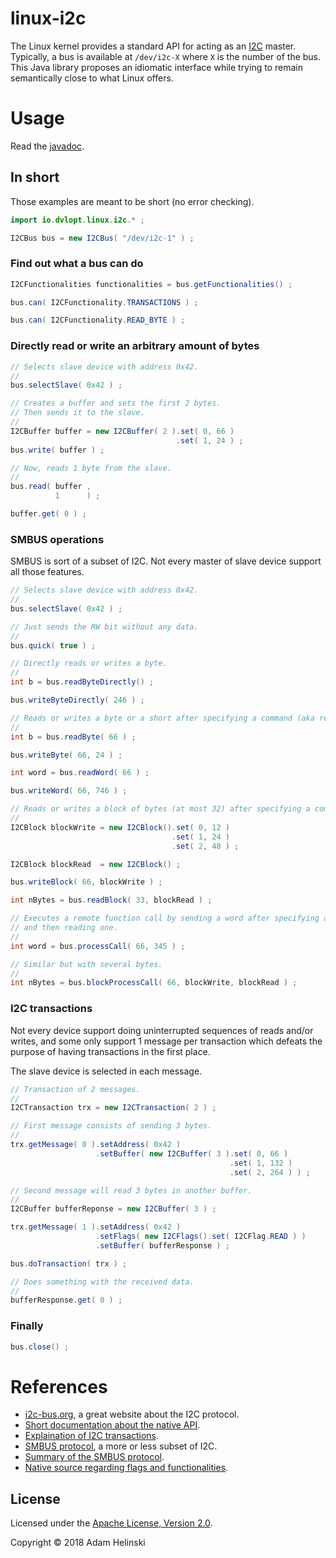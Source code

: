 # linux-i2c

The Linux kernel provides a standard API for acting as an
[I2C](https://en.wikipedia.org/wiki/I%C2%B2C) master. Typically, a bus is
available at `/dev/i2c-X` where `X` is the number of the bus. This Java library
proposes an idiomatic interface while trying to remain semantically close to
what Linux offers.

# Usage

Read the [javadoc](https://dvlopt.github.io/doc/java/linux-i2c/index.html).

## In short

Those examples are meant to be short (no error checking).

```java
import io.dvlopt.linux.i2c.* ;

I2CBus bus = new I2CBus( "/dev/i2c-1" ) ;
```

### Find out what a bus can do

```java
I2CFunctionalities functionalities = bus.getFunctionalities() ;

bus.can( I2CFunctionality.TRANSACTIONS ) ;

bus.can( I2CFunctionality.READ_BYTE ) ;
```

### Directly read or write an arbitrary amount of bytes

```java
// Selects slave device with address 0x42.
//
bus.selectSlave( 0x42 ) ;

// Creates a buffer and sets the first 2 bytes.
// Then sends it to the slave.
//
I2CBuffer buffer = new I2CBuffer( 2 ).set( 0, 66 )
                                     .set( 1, 24 ) ;
bus.write( buffer ) ;

// Now, reads 1 byte from the slave.
//
bus.read( buffer ,
          1      ) ;

buffer.get( 0 ) ;
```

### SMBUS operations

SMBUS is sort of a subset of I2C. Not every master of slave device support all
those features.

```java
// Selects slave device with address 0x42.
//
bus.selectSlave( 0x42 ) ;

// Just sends the RW bit without any data.
//
bus.quick( true ) ;

// Directly reads or writes a byte.
//
int b = bus.readByteDirectly() ;

bus.writeByteDirectly( 246 ) ;

// Reads or writes a byte or a short after specifying a command (aka register).
//
int b = bus.readByte( 66 ) ;

bus.writeByte( 66, 24 ) ;

int word = bus.readWord( 66 ) ;

bus.writeWord( 66, 746 ) ;

// Reads or writes a block of bytes (at most 32) after specifying a command.
//
I2CBlock blockWrite = new I2CBlock().set( 0, 12 )
                                    .set( 1, 24 )
                                    .set( 2, 48 ) ;

I2CBlock blockRead  = new I2CBlock() ;

bus.writeBlock( 66, blockWrite ) ;

int nBytes = bus.readBlock( 33, blockRead ) ;

// Executes a remote function call by sending a word after specifying a command
// and then reading one.
//
int word = bus.processCall( 66, 345 ) ;

// Similar but with several bytes.
//
int nBytes = bus.blockProcessCall( 66, blockWrite, blockRead ) ;
```

### I2C transactions

Not every device support doing uninterrupted sequences of reads and/or writes,
and some only support 1 message per transaction which defeats the purpose of
having transactions in the first place.

The slave device is selected in each message.

```java
// Transaction of 2 messages.
//
I2CTransaction trx = new I2CTransaction( 2 ) ;

// First message consists of sending 3 bytes.
//
trx.getMessage( 0 ).setAddress( 0x42 )
                   .setBuffer( new I2CBuffer( 3 ).set( 0, 66 )
                                                 .set( 1, 132 )
                                                 .set( 2, 264 ) ) ;

// Second message will read 3 bytes in another buffer.
//
I2CBuffer bufferReponse = new I2CBuffer( 3 ) ;

trx.getMessage( 1 ).setAddress( 0x42 )
                   .setFlags( new I2CFlags().set( I2CFlag.READ ) )
                   .setBuffer( bufferResponse ) ;

bus.doTransaction( trx ) ;

// Does something with the received data.
//
bufferResponse.get( 0 ) ; 
```

### Finally

```java
bus.close() ;
```

# References

- [i2c-bus.org](https://www.i2c-bus.org/), a great website about the I2C protocol.
- [Short documentation about the native API](https://www.kernel.org/doc/Documentation/i2c/dev-interface).
- [Explaination of I2C
    transactions](http://www.st.com/content/ccc/resource/technical/document/application_note/78/ee/9e/cf/f4/94/46/ca/CD18149624.pdf/files/CD18149624.pdf/jcr:content/translations/en.CD18149624.pdf).
- [SMBUS
    protocol](http://www.smbus.org/specs/smbus20.pdf#%5B%7B%22num%22%3A208%2C%22gen%22%3A0%7D%2C%7B%22name%22%3A%22FitB%22%7D%5D),
    a more or less subset of I2C.
- [Summary of the SMBUS
    protocol](https://www.kernel.org/doc/Documentation/i2c/smbus-protocol).
- [Native source regarding flags and
    functionalities](https://code.woboq.org/linux/linux/include/uapi/linux/i2c.h.html).

## License

Licensed under the [Apache License, Version
2.0](http://www.apache.org/licenses/LICENSE-2.0).

Copyright © 2018 Adam Helinski
